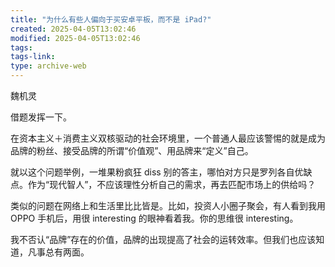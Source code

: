 ```yaml
---
title: "为什么有些人偏向于买安卓平板，而不是 iPad?"
created: 2025-04-05T13:02:46
modified: 2025-04-05T13:02:46
tags:
tags-link:
type: archive-web
---
```

魏机灵

借题发挥一下。

在资本主义＋消费主义双核驱动的社会环境里，一个普通人最应该警惕的就是成为品牌的粉丝、接受品牌的所谓“价值观”、用品牌来“定义”自己。

就以这个问题举例，一堆果粉疯狂 diss 别的答主，哪怕对方只是罗列各自优缺点。作为“现代智人”，不应该理性分析自己的需求，再去匹配市场上的供给吗？

类似的问题在网络上和生活里比比皆是。比如，投资人小圈子聚会，有人看到我用 OPPO 手机后，用很 interesting 的眼神看着我。你的思维很 interesting。

我不否认“品牌”存在的价值，品牌的出现提高了社会的运转效率。但我们也应该知道，凡事总有两面。